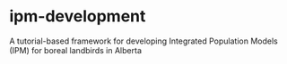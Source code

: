# ipm-development
A tutorial-based framework for developing Integrated Population Models (IPM) for boreal landbirds in Alberta
